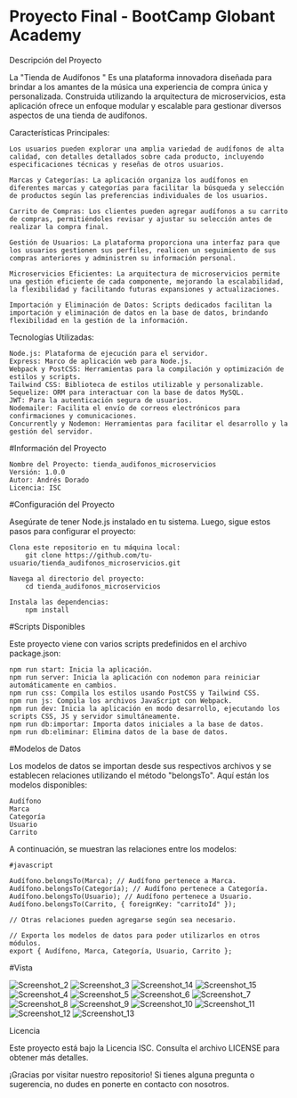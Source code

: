 # Proyecto Final - BootCamp Globant Academy

Descripción del Proyecto

La "Tienda de Audífonos " Es una plataforma innovadora diseñada para brindar a los amantes de la música una experiencia de compra única y personalizada. Construida utilizando la arquitectura de microservicios, esta aplicación ofrece un enfoque modular y escalable para gestionar diversos aspectos de una tienda de audífonos.

Características Principales:

    Los usuarios pueden explorar una amplia variedad de audífonos de alta calidad, con detalles detallados sobre cada producto, incluyendo especificaciones técnicas y reseñas de otros usuarios.

    Marcas y Categorías: La aplicación organiza los audífonos en diferentes marcas y categorías para facilitar la búsqueda y selección de productos según las preferencias individuales de los usuarios.

    Carrito de Compras: Los clientes pueden agregar audífonos a su carrito de compras, permitiéndoles revisar y ajustar su selección antes de realizar la compra final.

    Gestión de Usuarios: La plataforma proporciona una interfaz para que los usuarios gestionen sus perfiles, realicen un seguimiento de sus compras anteriores y administren su información personal.

    Microservicios Eficientes: La arquitectura de microservicios permite una gestión eficiente de cada componente, mejorando la escalabilidad, la flexibilidad y facilitando futuras expansiones y actualizaciones.

    Importación y Eliminación de Datos: Scripts dedicados facilitan la importación y eliminación de datos en la base de datos, brindando flexibilidad en la gestión de la información.

Tecnologías Utilizadas:

    Node.js: Plataforma de ejecución para el servidor.
    Express: Marco de aplicación web para Node.js.
    Webpack y PostCSS: Herramientas para la compilación y optimización de estilos y scripts.
    Tailwind CSS: Biblioteca de estilos utilizable y personalizable.
    Sequelize: ORM para interactuar con la base de datos MySQL.
    JWT: Para la autenticación segura de usuarios.
    Nodemailer: Facilita el envío de correos electrónicos para confirmaciones y comunicaciones.
    Concurrently y Nodemon: Herramientas para facilitar el desarrollo y la gestión del servidor.

#Información del Proyecto

    Nombre del Proyecto: tienda_audifonos_microservicios
    Versión: 1.0.0
    Autor: Andrés Dorado
    Licencia: ISC

#Configuración del Proyecto

Asegúrate de tener Node.js instalado en tu sistema. Luego, sigue estos pasos para configurar el proyecto:

    Clona este repositorio en tu máquina local: 
        git clone https://github.com/tu-usuario/tienda_audifonos_microservicios.git

    Navega al directorio del proyecto:
        cd tienda_audifonos_microservicios
    
    Instala las dependencias:
        npm install

#Scripts Disponibles

Este proyecto viene con varios scripts predefinidos en el archivo package.json:

    npm run start: Inicia la aplicación.
    npm run server: Inicia la aplicación con nodemon para reiniciar automáticamente en cambios.
    npm run css: Compila los estilos usando PostCSS y Tailwind CSS.
    npm run js: Compila los archivos JavaScript con Webpack.
    npm run dev: Inicia la aplicación en modo desarrollo, ejecutando los scripts CSS, JS y servidor simultáneamente.
    npm run db:importar: Importa datos iniciales a la base de datos.
    npm run db:eliminar: Elimina datos de la base de datos.

#Modelos de Datos

Los modelos de datos se importan desde sus respectivos archivos y se establecen relaciones utilizando el método "belongsTo". Aquí están los modelos disponibles:

    Audífono
    Marca
    Categoría
    Usuario
    Carrito

A continuación, se muestran las relaciones entre los modelos:

    #javascript
    
    Audífono.belongsTo(Marca); // Audífono pertenece a Marca.
    Audífono.belongsTo(Categoría); // Audífono pertenece a Categoría.
    Audífono.belongsTo(Usuario); // Audífono pertenece a Usuario.
    Audífono.belongsTo(Carrito, { foreignKey: "carritoId" });
    
    // Otras relaciones pueden agregarse según sea necesario.
    
    // Exporta los modelos de datos para poder utilizarlos en otros módulos.
    export { Audífono, Marca, Categoría, Usuario, Carrito };


#Vista

![Screenshot_2](https://github.com/Alonedevil8/Tienda_audifonos-Nodejs---Pug-Monolitica-/assets/6482729/a9d3b6c5-519f-4f84-8f49-f544cef2c519)
![Screenshot_3](https://github.com/Alonedevil8/Tienda_audifonos-Nodejs---Pug-Monolitica-/assets/6482729/0761199f-bd34-4a83-9429-1a5a56a9a2a5)
![Screenshot_14](https://github.com/Alonedevil8/Tienda_audifonos-Nodejs---Pug-Monolitica-/assets/6482729/51149f19-1bbb-4966-b025-9c49cf1a33f3)
![Screenshot_15](https://github.com/Alonedevil8/Tienda_audifonos-Nodejs---Pug-Monolitica-/assets/6482729/1e2d8080-4feb-4dbd-97c0-9bad15d189a8)
![Screenshot_4](https://github.com/Alonedevil8/Tienda_audifonos-Nodejs---Pug-Monolitica-/assets/6482729/94ab2ccd-6631-48d3-bcf7-03a9ad8e3016)
![Screenshot_5](https://github.com/Alonedevil8/Tienda_audifonos-Nodejs---Pug-Monolitica-/assets/6482729/183dc222-c64e-423b-b81d-13c0056840ed)
![Screenshot_6](https://github.com/Alonedevil8/Tienda_audifonos-Nodejs---Pug-Monolitica-/assets/6482729/b58f1dfe-57d1-4fdd-b6cb-01d5fd12f615)
![Screenshot_7](https://github.com/Alonedevil8/Tienda_audifonos-Nodejs---Pug-Monolitica-/assets/6482729/5ff1b409-1949-402e-bce7-355a22abedea)
![Screenshot_8](https://github.com/Alonedevil8/Tienda_audifonos-Nodejs---Pug-Monolitica-/assets/6482729/bca23323-0058-49fe-95eb-3a11abc2f5f9)
![Screenshot_9](https://github.com/Alonedevil8/Tienda_audifonos-Nodejs---Pug-Monolitica-/assets/6482729/ab0243d8-0f06-4c22-91ec-3f4a924a66ee)
![Screenshot_10](https://github.com/Alonedevil8/Tienda_audifonos-Nodejs---Pug-Monolitica-/assets/6482729/b07e9537-61bc-4199-bbeb-b0f314c9aac3)
![Screenshot_11](https://github.com/Alonedevil8/Tienda_audifonos-Nodejs---Pug-Monolitica-/assets/6482729/cc1fa484-929d-4403-adab-8dce28b08276)
![Screenshot_12](https://github.com/Alonedevil8/Tienda_audifonos-Nodejs---Pug-Monolitica-/assets/6482729/b2d45061-a5be-4a02-9ccc-2a4b66b881cc)
![Screenshot_13](https://github.com/Alonedevil8/Tienda_audifonos-Nodejs---Pug-Monolitica-/assets/6482729/481c8866-28d6-427f-b1bd-f470d5f24863)

Licencia

Este proyecto está bajo la Licencia ISC. Consulta el archivo LICENSE para obtener más detalles.

¡Gracias por visitar nuestro repositorio! Si tienes alguna pregunta o sugerencia, no dudes en ponerte en contacto con nosotros.








